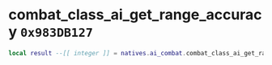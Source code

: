 # combat_class_ai_get_range_accuracy `0x983DB127`

```lua
local result --[[ integer ]] = natives.ai_combat.combat_class_ai_get_range_accuracy(_unk0 --[[ integer ]])
```